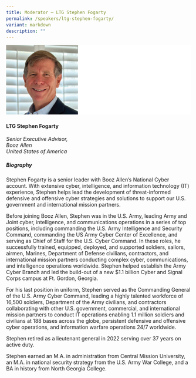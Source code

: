 ```yaml
---
title: Moderator – LTG Stephen Fogarty
permalink: /speakers/ltg-stephen-fogarty/
variant: markdown
description: ""
---
```

![](/images/2025%20speakers/Stephen_Fogarty.png)
#### **LTG Stephen Fogarty**

*Senior Executive Advisor,<br>Booz Allen<br>United States of America*

##### **Biography**
Stephen Fogarty is a senior leader with Booz Allen’s National Cyber account. With extensive cyber, intelligence, and information technology (IT) experience, Stephen helps lead the development of threat-informed defensive and offensive cyber strategies and solutions to support our U.S. government and international mission partners.

Before joining Booz Allen, Stephen was in the U.S. Army, leading Army and Joint cyber, intelligence, and communications operations in a series of top positions, including commanding the U.S. Army Intelligence and Security Command, commanding the US Army Cyber Center of Excellence, and serving as Chief of Staff for the U.S. Cyber Command. In these roles, he successfully trained, equipped, deployed, and supported soldiers, sailors, airmen, Marines, Department of Defense civilians, contractors, and international mission partners conducting complex cyber, communications, and intelligence operations worldwide. Stephen helped establish the Army Cyber Branch and led the build-out of a new $1.1 billion Cyber and Signal Corps campus at Ft. Gordon, Georgia.

For his last position in uniform, Stephen served as the Commanding General of the U.S. Army Cyber Command, leading a highly talented workforce of 16,500 soldiers, Department of the Army civilians, and contractors collaborating with other U.S. government, commercial, and international mission partners to conduct IT operations enabling 1.1 million soldiers and civilians at 188 bases across the globe, persistent defensive and offensive cyber operations, and information warfare operations 24/7 worldwide.

Stephen retired as a lieutenant general in 2022 serving over 37 years on active duty.

Stephen earned an M.A. in administration from Central Mission University, an M.A. in national security strategy from the U.S. Army War College, and a BA in history from North Georgia College.